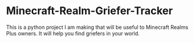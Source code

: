 # Minecraft-Realm-Griefer-Tracker
This is a python project I am making that will be useful to Minecraft Realms Plus owners. It will help you find griefers in your world.
